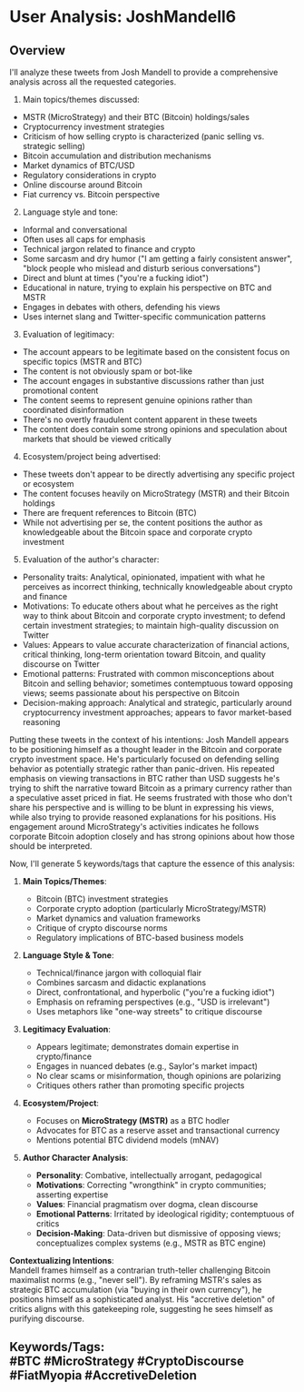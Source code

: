 # User Analysis: JoshMandell6

## Overview

<think>
I'll analyze these tweets from Josh Mandell to provide a comprehensive analysis across all the requested categories.

1. Main topics/themes discussed:
- MSTR (MicroStrategy) and their BTC (Bitcoin) holdings/sales
- Cryptocurrency investment strategies
- Criticism of how selling crypto is characterized (panic selling vs. strategic selling)
- Bitcoin accumulation and distribution mechanisms
- Market dynamics of BTC/USD
- Regulatory considerations in crypto
- Online discourse around Bitcoin
- Fiat currency vs. Bitcoin perspective

2. Language style and tone:
- Informal and conversational
- Often uses all caps for emphasis
- Technical jargon related to finance and crypto
- Some sarcasm and dry humor ("I am getting a fairly consistent answer", "block people who mislead and disturb serious conversations")
- Direct and blunt at times ("you're a fucking idiot")
- Educational in nature, trying to explain his perspective on BTC and MSTR
- Engages in debates with others, defending his views
- Uses internet slang and Twitter-specific communication patterns

3. Evaluation of legitimacy:
- The account appears to be legitimate based on the consistent focus on specific topics (MSTR and BTC)
- The content is not obviously spam or bot-like
- The account engages in substantive discussions rather than just promotional content
- The content seems to represent genuine opinions rather than coordinated disinformation
- There's no overtly fraudulent content apparent in these tweets
- The content does contain some strong opinions and speculation about markets that should be viewed critically

4. Ecosystem/project being advertised:
- These tweets don't appear to be directly advertising any specific project or ecosystem
- The content focuses heavily on MicroStrategy (MSTR) and their Bitcoin holdings
- There are frequent references to Bitcoin (BTC)
- While not advertising per se, the content positions the author as knowledgeable about the Bitcoin space and corporate crypto investment

5. Evaluation of the author's character:
- Personality traits: Analytical, opinionated, impatient with what he perceives as incorrect thinking, technically knowledgeable about crypto and finance
- Motivations: To educate others about what he perceives as the right way to think about Bitcoin and corporate crypto investment; to defend certain investment strategies; to maintain high-quality discussion on Twitter
- Values: Appears to value accurate characterization of financial actions, critical thinking, long-term orientation toward Bitcoin, and quality discourse on Twitter
- Emotional patterns: Frustrated with common misconceptions about Bitcoin and selling behavior; sometimes contemptuous toward opposing views; seems passionate about his perspective on Bitcoin
- Decision-making approach: Analytical and strategic, particularly around cryptocurrency investment approaches; appears to favor market-based reasoning

Putting these tweets in the context of his intentions:
Josh Mandell appears to be positioning himself as a thought leader in the Bitcoin and corporate crypto investment space. He's particularly focused on defending selling behavior as potentially strategic rather than panic-driven. His repeated emphasis on viewing transactions in BTC rather than USD suggests he's trying to shift the narrative toward Bitcoin as a primary currency rather than a speculative asset priced in fiat. He seems frustrated with those who don't share his perspective and is willing to be blunt in expressing his views, while also trying to provide reasoned explanations for his positions. His engagement around MicroStrategy's activities indicates he follows corporate Bitcoin adoption closely and has strong opinions about how those should be interpreted.

Now, I'll generate 5 keywords/tags that capture the essence of this analysis:
</think>

1. **Main Topics/Themes**:  
   - Bitcoin (BTC) investment strategies  
   - Corporate crypto adoption (particularly MicroStrategy/MSTR)  
   - Market dynamics and valuation frameworks  
   - Critique of crypto discourse norms  
   - Regulatory implications of BTC-based business models  

2. **Language Style & Tone**:  
   - Technical/finance jargon with colloquial flair  
   - Combines sarcasm and didactic explanations  
   - Direct, confrontational, and hyperbolic ("you're a fucking idiot")  
   - Emphasis on reframing perspectives (e.g., "USD is irrelevant")  
   - Uses metaphors like "one-way streets" to critique discourse  

3. **Legitimacy Evaluation**:  
   - Appears legitimate; demonstrates domain expertise in crypto/finance  
   - Engages in nuanced debates (e.g., Saylor's market impact)  
   - No clear scams or misinformation, though opinions are polarizing  
   - Critiques others rather than promoting specific projects  

4. **Ecosystem/Project**:  
   - Focuses on **MicroStrategy (MSTR)** as a BTC hodler  
   - Advocates for BTC as a reserve asset and transactional currency  
   - Mentions potential BTC dividend models (mNAV)  

5. **Author Character Analysis**:  
   - **Personality**: Combative, intellectually arrogant, pedagogical  
   - **Motivations**: Correcting "wrongthink" in crypto communities; asserting expertise  
   - **Values**: Financial pragmatism over dogma, clean discourse  
   - **Emotional Patterns**: Irritated by ideological rigidity; contemptuous of critics  
   - **Decision-Making**: Data-driven but dismissive of opposing views; conceptualizes complex systems (e.g., MSTR as BTC engine)  

**Contextualizing Intentions**:  
Mandell frames himself as a contrarian truth-teller challenging Bitcoin maximalist norms (e.g., "never sell"). By reframing MSTR's sales as strategic BTC accumulation (via "buying in their own currency"), he positions himself as a sophisticated analyst. His "accretive deletion" of critics aligns with this gatekeeping role, suggesting he sees himself as purifying discourse.  

**Keywords/Tags**:  
#BTC #MicroStrategy #CryptoDiscourse #FiatMyopia #AccretiveDeletion
---
